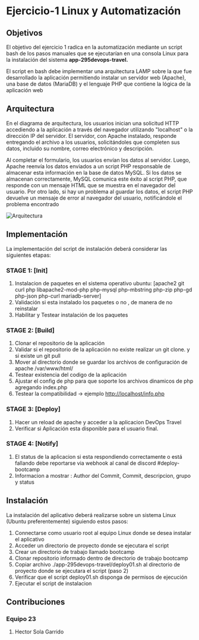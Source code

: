 # **Ejercicio-1 Linux y Automatización**
## **Objetivos**
El objetivo del ejercicio 1 radica en la automatización mediante un script bash de los pasos manuales que se ejecutarían en una consola Linux para la instalación del sistema **app-295devops-travel.**

El script en bash debe implementar una arquitectura LAMP sobre la que fue desarrollado la aplicación permitiendo instalar un servidor web (Apache), una base de datos (MariaDB) y el lenguaje PHP que contiene la lógica de la aplicación web
## **Arquitectura**
En el diagrama de arquitectura, los usuarios inician una solicitud HTTP accediendo a la aplicación a través del navegador utilizando "localhost" o la dirección IP del servidor. El servidor, con Apache instalado, responde entregando el archivo a los usuarios, solicitándoles que completen sus datos, incluido su nombre, correo electrónico y descripción.

Al completar el formulario, los usuarios envían los datos al servidor. Luego, Apache reenvía los datos enviados a un script PHP responsable de almacenar esta información en la base de datos MySQL. Si los datos se almacenan correctamente, MySQL comunica este éxito al script PHP, que responde con un mensaje HTML que se muestra en el navegador del usuario. Por otro lado, si hay un problema al guardar los datos, el script PHP devuelve un mensaje de error al navegador del usuario, notificándole el problema encontrado

![Arquitectura]((https://reto.295devops.com/img/12.png))

## **Implementación**
La implementación del script de instalación deberá considerar las siguientes etapas:

### STAGE 1: [Init]

1. Instalacion de paquetes en el sistema operativo ubuntu: [apache2 git curl php libapache2-mod-php php-mysql php-mbstring php-zip php-gd php-json php-curl mariadb-server]
1. Validación si esta instalado los paquetes o no , de manera de no reinstalar
1. Habilitar y Testear instalación de los paquetes

### STAGE 2: [Build]

1. Clonar el repositorio de la aplicación
1. Validar si el repositorio de la aplicación no existe realizar un git clone. y si existe un git pull
1. Mover al directorio donde se guardar los archivos de configuración de apache /var/www/html/
1. Testear existencia del codigo de la aplicación
1. Ajustar el config de php para que soporte los archivos dinamicos de php agregando index.php
1. Testear la compatibilidad -> ejemplo <http://localhost/info.php>

### STAGE 3: [Deploy]

1. Hacer un reload de apache y acceder a la aplicacion DevOps Travel
1. Verificar si Aplicación esta disponible para el usuario final.

### STAGE 4: [Notify]

1. El status de la aplicacion si esta respondiendo correctamente o está fallando debe reportarse via webhook al canal de discord #deploy-bootcamp
1. Informacion a mostrar : Author del Commit, Commit, descripcion, grupo y status

## **Instalación**
La instalación del aplicativo deberá realizarse sobre un sistema Linux (Ubuntu preferentemente) siguiendo estos pasos:

1) Connectarse como usuario root al equipo Linux donde se desea instalar el aplicativo
1) Acceder un directorio de proyecto donde se ejecutara el script
1) Crear un directorio de trabajo llamado bootcamp
1) Clonar repositorio informado dentro de directorio de trabajo bootcamp
1) Copiar archivo ./app-295devops-travel/deploy01.sh al directorio de proyecto  donde se ejecutara el script (paso 2)
1) Verificar que el script deploy01.sh disponga de permisos de ejecución
1) Ejecutar el script de instalacion

## **Contribuciones**

### **Equipo 23**

1. Hector Sola Garrido

